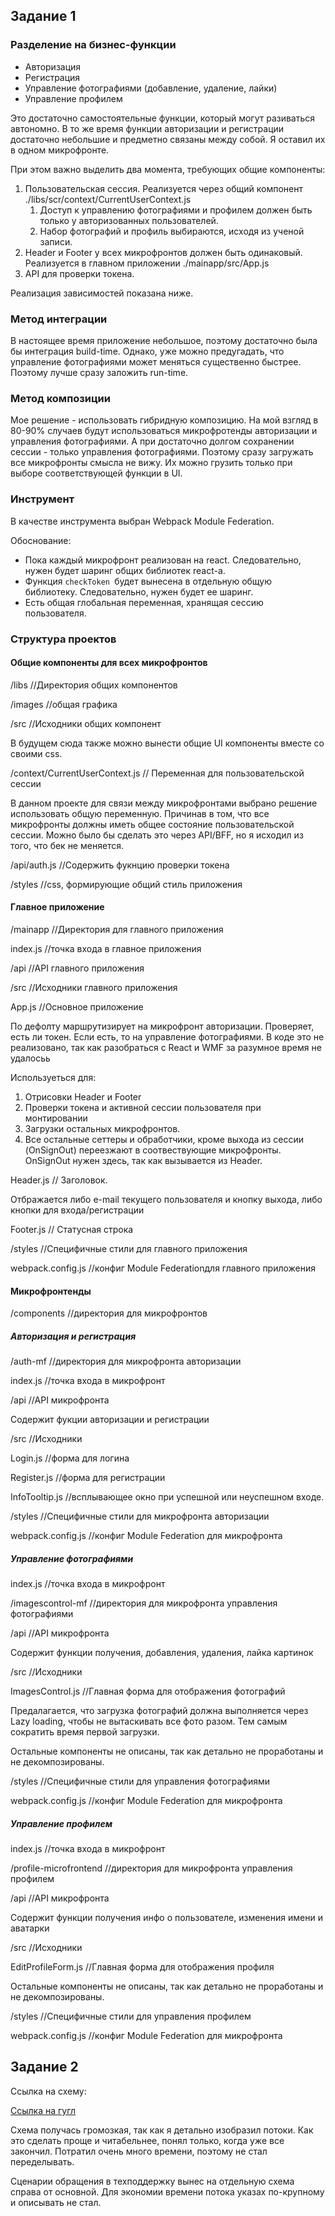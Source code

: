 ## Задание 1

### Разделение на бизнес-функции

* Авторизация
* Регистрация
* Управление фотографиями (добавление, удаление, лайки)
* Управление профилем

Это достаточно самостоятельные функции, который могут разиваться автономно. В то же время функции авторизации и регистрации достаточно небольшие и предметно связаны между собой. Я оставил их в одном микрофронте.

При этом важно выделить два момента, требующих общие компоненты:

1. Пользовательская сессия. Реализуется через общий компонент ./libs/scr/context/CurrentUserContext.js
   1. Доступ к управлению фотографиями и профилем должен быть только у авторизованных пользователей.
   2. Набор фотографий и профиль выбираются, исходя из ученой записи.
2. Header и Footer у всех микрофронтов должен быть одинаковый. Реализуется в главном приложении ./mainapp/src/App.js
3. API для проверки токена.

Реализация зависимостей показана ниже.

### Метод интеграции

В настоящее время приложение небольшое, поэтому достаточно была бы интеграция build-time. Однако, уже можно предугадать, что управление фотографиями может меняться существенно быстрее. Поэтому лучше сразу заложить run-time.

### Метод композиции

Мое решение - использовать гибридную композицию. На мой взгляд в 80-90% случаев будут использоваться микрофротенды авторизации и управления фотографиями. А при достаточно долгом сохранении сессии - только управления фотографиями. Поэтому сразу загружать все микрофронты смысла не вижу. Их можно грузить только при выборе соответствующей функции в UI.

### Инструмент

В качестве инструмента выбран Webpack Module Federation.

Обоснование:

* Пока каждый микрофронт реализован на react. Следовательно, нужен будет шаринг общих библиотек react-а.
* Функция `checkToken `будет вынесена в отдельную общую библиотеку. Следовательно, нужен будет ее шаринг.
* Есть общая глобальная переменная, хранящая сессию пользователя.

### Структура проектов

#### Общие компоненты для всех микрофронтов

/libs //Директория общих компонентов

/images //общая графика

/src //Исходники общих компонент

В будущем сюда также можно вынести общие UI компоненты вместе со своими css.

/context/CurrentUserContext.js // Переменная для пользовательской сессии

В данном проекте для связи между микрофронтами выбрано решение использовать общую переменную. Причинав в том, что все микрофронты должны иметь общее состояние пользовательской сессии. Можно было бы сделать это через API/BFF, но я исходил из того, что бек не меняется.

/api/auth.js //Содержить фукнцию проверки токена

/styles //css, формирующие общий стиль приложения

#### Главное приложение

/mainapp //Директория для главного приложения

index.js //точка входа в главное приложения

/api //API главного приложения

/src //Исходники главного приложения

App.js //Основное приложение

По дефолту маршрутизирует на микрофронт авторизации. Проверяет, есть ли токен. Если есть, то на управление фотографиями. В коде это не реализовано, так как разобраться с React и WMF за разумное время не удалосьь

Используеться для:

1) Отрисовки Header и Footer
2) Проверки токена и активной сессии пользователя при монтировании
3) Загрузки остальных микрофронтов.
4) Все остальные сеттеры и обработчики, кроме выхода из сессии (OnSignOut) переезжают в соотвествующие микрофронты. OnSignOut нужен здесь, так как вызывается из Header.

Header.js // Заголовок.

Отбражается либо e-mail текущего пользователя и кнопку выхода, либо кнопки для входа/регистрации

Footer.js // Статусная строка

/styles //Специфичные стили для главного приложения

webpack.config.js //конфиг Module Federationдля главного приложения

#### Микрофронтенды

/components //директория для микрофронтов

##### Авторизация и регистрация

/auth-mf //директория для микрофронта авторизации

index.js //точка входа в микрофронт

/api //API микрофронта

Содержит фукции авторизации и регистрации

/src //Исходники

Login.js //форма для логина

Register.js //форма для регистрации

InfoTooltip.js //всплывающее окно при успешной или неуспешном входе.

/styles //Специфичные стили для микрофронта авторизации

webpack.config.js //конфиг Module Federation для микрофронта

##### Управление фотографиями

index.js //точка входа в микрофронт

/imagescontrol-mf //директория для микрофронта управления фотографиями

/api //API микрофронта

Содержит функции получения, добавления, удаления, лайка картинок

/src //Исходники

ImagesControl.js //Главная форма для отображения фотографий

Предалагается, что загрузка фотографий должна выполняется через Lazy loading, чтобы не вытаскивать все фото разом. Тем самым сократить время первой загрузки.

Остальные компоненты не описаны, так как детально не проработаны и не декомпозированы.

/styles //Специфичные стили для управления фотографиями

webpack.config.js //конфиг Module Federation для микрофронта

##### Управление профилем

index.js //точка входа в микрофронт

/profile-microfrontend //директория для микрофронта управления профилем

/api //API микрофронта

Содержит функции получения инфо о пользователе, изменения имени и аватарки

/src //Исходники

EditProfileForm.js //Главная форма для отображения профиля

Остальные компоненты не описаны, так как детально не проработаны и не декомпозированы.

/styles //Специфичные стили для управления профилем

webpack.config.js //конфиг Module Federation для микрофронта

## Задание 2

Ссылка на схему:

[Ссылка на гугл](https://drive.google.com/file/d/15sbKavy18Ss_ssc6Yf3Qcw5pqDPU7Myj/view?usp=sharing)

Схема получась громозкая, так как я детально изобразил потоки. Как это сделать проще и читабельнее, понял только, когда уже все закончил. Потратил очень много времени, поэтому не стал переделывать.

Сценарии обращения в техподдержку вынес на отдельную схема справа от основной. Для экономии времени потока указах по-крупному и описывать не стал.
